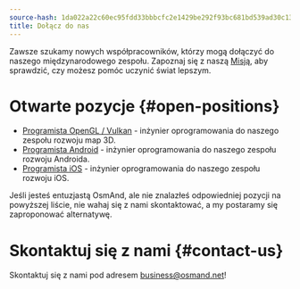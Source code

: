 ```yaml
---
source-hash: 1da022a22c60ec95fdd33bbbcfc2e1429be292f93bc681bd539ad30c139aacc4
title: Dołącz do nas
---
```

Zawsze szukamy nowych współpracowników, którzy mogą dołączyć do naszego międzynarodowego zespołu. Zapoznaj się z naszą [Misją](./mission.md), aby sprawdzić, czy możesz pomóc uczynić świat lepszym.

# Otwarte pozycje {#open-positions}

- [Programista OpenGL / Vulkan](./opengl-vulkan-dev.md) - inżynier oprogramowania do naszego zespołu rozwoju map 3D.
- [Programista Android](./android-dev.md) - inżynier oprogramowania do naszego zespołu rozwoju Androida.
- [Programista iOS](./ios-dev.md) - inżynier oprogramowania do naszego zespołu rozwoju iOS.

Jeśli jesteś entuzjastą OsmAnd, ale nie znalazłeś odpowiedniej pozycji na powyższej liście, nie wahaj się z nami skontaktować, a my postaramy się zaproponować alternatywę.

# Skontaktuj się z nami {#contact-us}

Skontaktuj się z nami pod adresem business@osmand.net!